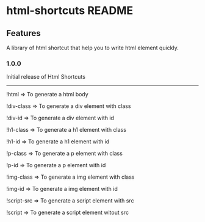 # html-shortcuts README

## Features

A library of html shortcut that help you to write html element quickly.

### 1.0.0

Initial release of Html Shortcuts

----------------------------------------------------------------------------------------------------------------
!html => To generate a html body

!div-class => To generate a div element with class

!div-id => To generate a div element with id

!h1-class => To generate a h1 element with class

!h1-id => To generate a h1 element with id

!p-class => To generate a p element with class

!p-id => To generate a p element with id

!img-class => To generate a img element with class

!img-id => To generate a img element with id

!script-src => To generate a script element with src

!script => To generate a script element witout src
